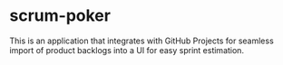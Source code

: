 # scrum-poker
This is an application that integrates with GitHub Projects for seamless import of product backlogs into a UI for easy sprint estimation.
